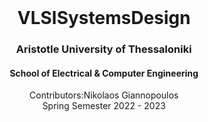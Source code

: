 <br />
<div align="center">
  <h1 align="center">VLSISystemsDesign</h1>
  <h3 align="center">Aristotle University of Thessaloniki</h3>
  <h4 align="center">School of Electrical & Computer Engineering</h4>
  <p align="center">
    Contributors:Nikolaos Giannopoulos
    <br />
    Spring Semester 2022 - 2023
    <br />
    <br />
  </p>
</div>
<br />
